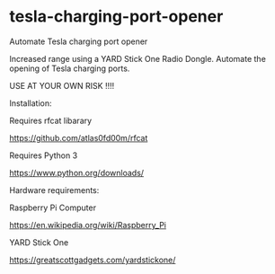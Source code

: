 # tesla-charging-port-opener
Automate Tesla charging port opener

Increased range using a YARD Stick One Radio Dongle. Automate the opening of Tesla charging ports. 

USE AT YOUR OWN RISK !!!!


Installation:

Requires rfcat libarary

https://github.com/atlas0fd00m/rfcat

Requires Python 3

https://www.python.org/downloads/

Hardware requirements:

Raspberry Pi Computer

https://en.wikipedia.org/wiki/Raspberry_Pi

YARD Stick One

https://greatscottgadgets.com/yardstickone/


